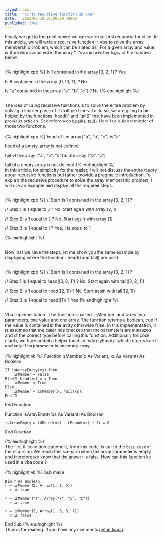 ```yaml
---
layout: post
title:  "First recursive function in vba"
date:   2023-06-19 00:00:00 +0000
published: true
---
```

Finally we got to the point where we can write our first recursive function. In this article, we will write a recursive function in vba to solve the array membership problem, which can be stated as : For a given array and value, is the value contained in the array ? You can see the logic of the function below.
<br/><br/>

{% highlight cpp %}
Is 1 contained in the array [3, 2, 1] ? Yes

Is 8 contained in the array [9, 10, 11] ? No

Is "z" contained in the array ["a", "b", "c"] ? No
{% endhighlight %}

<br/>
 The idea of using recursive functions is to solve the entire problem by solving a smaller piece of it multiple times. To do so, we are going to be helped by the functions `head()` and `tail()` that have been implemented in previous articles. See references <a href="http://localhost:4000/2023/05/29/function-head-over-a-vba-array.html">head()</a>,&nbsp;<a href="http://localhost:4000/2023/06/05/function-tail-over-a-vba-array.html">tail()</a>. Here is a quick reminder of those two functions.
<br/><br/>
{% highlight cpp %}
head of the array ["a", "b", "c"] is "a"

head of a empty-array is not defined

tail of the array ["a", "b", "c"] is the array ["b", "c"]

tail of a empty-array is not defined
{% endhighlight %}
<br/>
In this article, for simplicity for the reader, I will not discuss the entire theory about recursive functions but rather provide a pragmatic introduction. To explain the recursive procedure to solve the array membership problem, I will use an example and display all the required steps.
<br/><br/>

{% highlight cpp %}
// Start
Is 1 contained in the array [3, 2, 1] ?

// Step 1
Is 1 equal to 3 ? No. Start again with array [2, 1]

// Step 2
Is 1 equal to 2 ? No, Start again with array [1]

// Step 3
Is 1 equal to 1 ? Yes, 1 is equal to 1

{% endhighlight %}

<br/>
Now that we have the steps, let me show you the same example by displaying where the functions head() and tail() are used.
<br/><br/>

{% highlight cpp %}
// Start
Is 1 contained in the array [3, 2, 1] ?

// Step 1
Is 1 equal to head([3, 2, 1]) ? No. Start again with tail([3, 2, 1])

// Step 2
Is 1 equal to head([2, 1]) ? No. Start again with tail([2, 1])

// Step 3
Is 1 equal to head([1]) ? Yes
{% endhighlight %}

<br/>
Vba implementation : The function is called `isMember` and takes two parameters, one value and one array. The function returns a boolean, true if the value is contained in the array otherwise false. In this implementation, it is assumed that the caller has checked that the parameters are initialized and of the correct type before calling this function. Additionally for code clarity, we have added a helper function `isArrayEmpty` which returns true if and only if its parameter is an empty array.
<br/><br/>
{% highlight vb %}
Function isMember(x As Variant, xs As Variant) As Boolean

    If isArrayEmpty(xs) Then
        isMember = False
    ElseIf head(xs) = x Then
        isMember = True
    Else
        isMember = isMember(x, tail(xs))
    End If

End Function

Function isArrayEmpty(xs As Variant) As Boolean

    isArrayEmpty = (UBound(xs) - LBound(xs) + 1) = 0

End Function

{% endhighlight %}
<br/>
The first if-condition statement, from this code, is called the `base case` of the recursion. We reach this scenario when the array parameter is empty and therefore we know that the answer is false. How can this function be used in a vba code ?
<br/><br/>
{% highlight vb %}
Sub main()

    Dim r As Boolean
    r = isMember(2, Array(1, 2, 3))
    ' r is true

    r = isMember("z", Array("x", "y", "z"))
    ' r is true

    r = isMember(2, Array(1, 3, 5, 7))
    ' r is false

End Sub
{% endhighlight %}
<br/>
Thanks for reading. If you have any comments <a href="mailto:hello@assadnavi.ch">get in touch</a>.